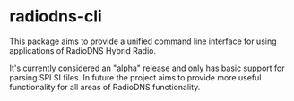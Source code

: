 # radiodns-cli

This package aims to provide a unified command line interface for using
applications of RadioDNS Hybrid Radio.

It's currently considered an "alpha" release and only has basic support for
parsing SPI SI files. In future the project aims to provide more useful
functionality for all areas of RadioDNS functionality.

